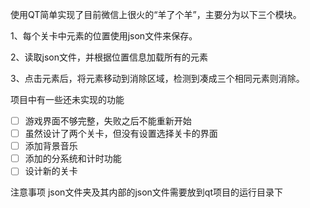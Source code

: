 使用QT简单实现了目前微信上很火的“羊了个羊”，主要分为以下三个模块。

1、每个关卡中元素的位置使用json文件来保存。

2、读取json文件，并根据位置信息加载所有的元素

3、点击元素后，将元素移动到消除区域，检测到凑成三个相同元素则消除。


项目中有一些还未实现的功能
- [ ] 游戏界面不够完整，失败之后不能重新开始
- [ ] 虽然设计了两个关卡，但没有设置选择关卡的界面
- [ ] 添加背景音乐
- [ ] 添加的分系统和计时功能
- [ ] 设计新的关卡

注意事项
json文件夹及其内部的json文件需要放到qt项目的运行目录下
